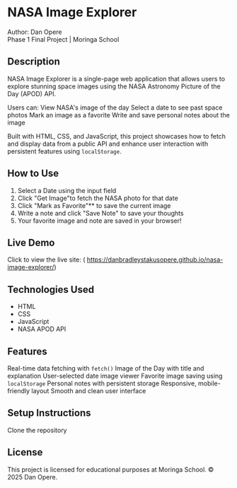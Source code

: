 # NASA Image Explorer

Author: Dan Opere  
Phase 1 Final Project | Moringa School



##  Description

NASA Image Explorer is a single-page web application that allows users to explore stunning space images using the NASA Astronomy Picture of the Day (APOD) API.

Users can:
 View NASA's image of the day
Select a date to see past space photos
 Mark an image as a favorite
 Write and save personal notes about the image

Built with HTML, CSS, and JavaScript, this project showcases how to fetch and display data from a public API and enhance user interaction with persistent features using `localStorage`.



##  How to Use

1. Select a Date using the input field
2. Click "Get Image"to fetch the NASA photo for that date
3. Click  "Mark as Favorite"** to save the current image
4. Write a note and click "Save Note" to save your thoughts
5. Your favorite image and note are saved in your browser!



## Live Demo


Click to view the live site: ( https://danbradleystakusopere.github.io/nasa-image-explorer/)


## Technologies Used

- HTML
- CSS
- JavaScript 
- NASA APOD API


##  Features

 Real-time data fetching with `fetch()`
 Image of the Day with title and explanation
 User-selected date image viewer
 Favorite image saving using `localStorage`
 Personal notes with persistent storage
 Responsive, mobile-friendly layout
 Smooth and clean user interface



##  Setup Instructions

 Clone the repository

 ## License
This project is licensed for educational purposes at Moringa School.
© 2025 Dan Opere. 

